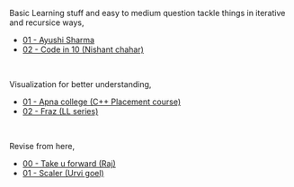 
Basic Learning stuff and easy to medium question tackle things in iterative and recursice ways, <br>
- [01 - Ayushi Sharma](https://youtube.com/playlist?list=PLPyD8bF-abzuor0yYzO1g7v8y7u6vO-Fe&feature=shared)
- [02 - Code in 10 (Nishant chahar)](https://youtube.com/playlist?list=PLvg-AaxR3aaZjfDw-UxR7naC7tM4ZJkO-&feature=shared)

<br> 

Visualization for better understanding, <br>
- [01 - Apna college (C++ Placement course)](https://youtu.be/bjtMCwy_LMA?feature=shared)
- [02 - Fraz (LL series)](https://youtube.com/playlist?list=PLKZaSt2df1gz775Mz-2gLpY9sld5wH8We&feature=shared)

<br>

Revise from here, <br>
- [00 - Take u forward (Raj)](https://youtube.com/playlist?list=PLgUwDviBIf0rAuz8tVcM0AymmhTRsfaLU&feature=shared)
- [01 - Scaler (Urvi goel)](https://youtube.com/playlist?list=PLLhBy6YSIT0AObjhfXVn2wHR4PqyS9s_y&feature=shared)

